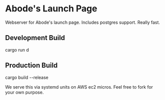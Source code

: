 # Abode's Launch Page
Webserver for Abode's launch page. Includes postgres support. Really fast. 

## Development Build
cargo run d

## Production Build
cargo build --release

We serve this via systemd units on AWS ec2 micros. Feel free to fork for your own purpose. 
